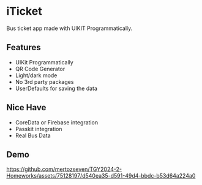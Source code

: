 
# iTicket

Bus ticket app made with UIKIT Programmatically.


## Features

- UIKit Programmatically
- QR Code Generator
- Light/dark mode
- No 3rd party packages
- UserDefaults for saving the data

## Nice Have

- CoreData or Firebase integration
- Passkit integration
- Real Bus Data
  
## Demo
https://github.com/mertozseven/TGY2024-2-Homeworks/assets/75128197/d540ea35-d591-49d4-bbdc-b53d64a224a0


